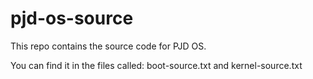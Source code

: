 # pjd-os-source

This repo contains the source code for PJD OS.

You can find it in the files called: boot-source.txt and kernel-source.txt
